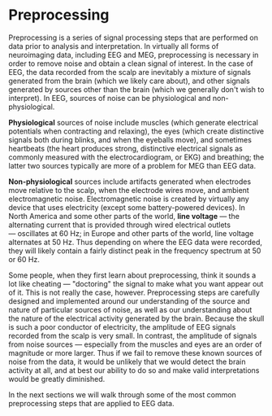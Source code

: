 # Preprocessing

Preprocessing is a series of signal processing steps that are performed on data prior to analysis and interpretation. In virtually all forms of neuroimaging data, including EEG and MEG, preprocessing is necessary in order to remove noise and obtain a clean signal of interest. In the case of EEG, the data recorded from the scalp are inevitably a mixture of signals generated from the brain (which we likely care about), and other signals generated by sources other than the brain (which we generally don't wish to interpret). In EEG, sources of noise can be physiological and non-physiological.

**Physiological** sources of noise include muscles (which generate electrical potentials when contracting and relaxing), the eyes (which create distinctive signals both during blinks, and when the eyeballs move), and sometimes heartbeats (the heart produces strong, distinctive electrical signals as commonly measured with the electrocardiogram, or EKG) and breathing; the latter two sources typically are more of a problem for MEG than EEG data.

**Non-physiological** sources include artifacts generated when electrodes move relative to the scalp, when the electrode wires move, and ambient electromagnetic noise. Electromagnetic noise is created by virtually any device that uses electricity (except some battery-powered devices). In North America and some other parts of the world, **line voltage** — the alternating current that is provided through wired electrical outlets — oscillates at 60 Hz; in Europe and other parts of the world, line voltage alternates at 50 Hz. Thus depending on where the EEG data were recorded, they will likely contain a fairly distinct peak in the frequency spectrum at 50 or 60 Hz.

Some people, when they first learn about preprocessing, think it sounds a lot like cheating — "doctoring" the signal to make what you want appear out of it. This is not really the case, however. Preprocessing steps are carefully designed and implemented around our understanding of the source and nature of particular sources of noise, as well as our understanding about the nature of the electrical activity generated by the brain. Because the skull is such a poor conductor of electricity, the amplitude of EEG signals recorded from the scalp is very small. In contrast, the amplitude of signals from noise sources — especially from the muscles and eyes are an order of magnitude or more larger. Thus if we fail to remove these known sources of noise from the data, it would be unlikely that we would detect the brain activity at all, and at best our ability to do so and make valid interpretations would be greatly diminished.

In the next sections we will walk through some of the most common preprocessing steps that are applied to EEG data.
